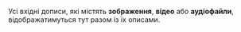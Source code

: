 Усі вхідні дописи, які містять **зображення**, **відео** або **аудіофайли**, відображатимуться тут разом із їх описами.
